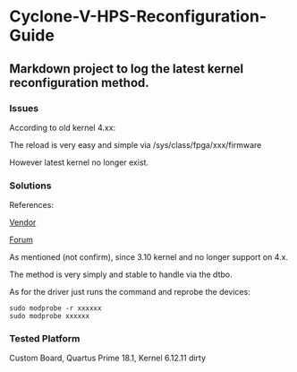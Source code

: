 # Cyclone-V-HPS-Reconfiguration-Guide

## Markdown project to log the latest kernel reconfiguration method.

### Issues

According to old kernel 4.xx:

The reload is very easy and simple via /sys/class/fpga/xxx/firmware

However latest kernel no longer exist.

### Solutions

References:

[Vendor](https://www.intel.com/content/www/us/en/developer/articles/technical/reconfigure-an-fpga-from-the-cloud-with-containers.html)

[Forum](https://forum.rocketboards.org/t/how-to-program-fpga-from-hps-de10-nano/1278/6)

As mentioned (not confirm), since 3.10 kernel and no longer support on 4.x.

The method is very simply and stable to handle via the dtbo.

As for the driver just runs the command and reprobe the devices:

```
sudo modprobe -r xxxxxx
sudo modprobe xxxxxx
```

### Tested Platform

Custom Board, Quartus Prime 18.1, Kernel 6.12.11 dirty
